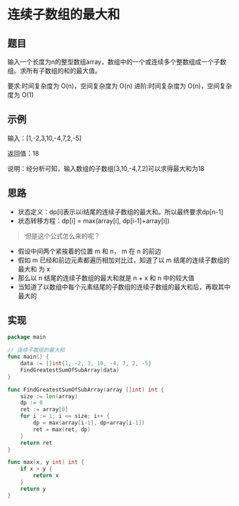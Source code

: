 # 连续子数组的最大和

## 题目

输入一个长度为n的整型数组array，数组中的一个或连续多个整数组成一个子数组。求所有子数组的和的最大值。

要求:时间复杂度为 O(n)，空间复杂度为 O(n)
进阶:时间复杂度为 O(n)，空间复杂度为 O(1)

## 示例

输入：[1,-2,3,10,-4,7,2,-5]

返回值：18

说明：经分析可知，输入数组的子数组[3,10,-4,7,2]可以求得最大和为18 

## 思路

* 状态定义：dp[i]表示以i结尾的连续子数组的最大和。所以最终要求dp[n-1]
* 状态转移方程：dp[i] = max(array[i], dp[i-1]+array[i])

> 但是这个公式怎么来的呢？

* 假设中间两个紧挨着的位置 m 和 n， m 在 n 的前边
* 假如 m 已经和前边元素都遍历相加对比过，知道了以 m 结尾的连续子数组的最大和 为 x
* 那么以 n 结尾的连续子数组的最大和就是 n + x 和 n 中的较大值
* 当知道了以数组中每个元素结尾的子数组的连续子数组的最大和后，再取其中最大的

## 实现

```go
package main

// 连续子数组的最大和
func main() {
	data := []int{1, -2, 3, 10, -4, 7, 2, -5}
	FindGreatestSumOfSubArray(data)
}

func FindGreatestSumOfSubArray(array []int) int {
	size := len(array)
	dp := 0
	ret := array[0]
	for i := 1; i <= size; i++ {
		dp = max(array[i-1], dp+array[i-1])
		ret = max(ret, dp)
	}
	return ret
}

func max(x, y int) int {
	if x > y {
		return x
	}
	return y
}
```